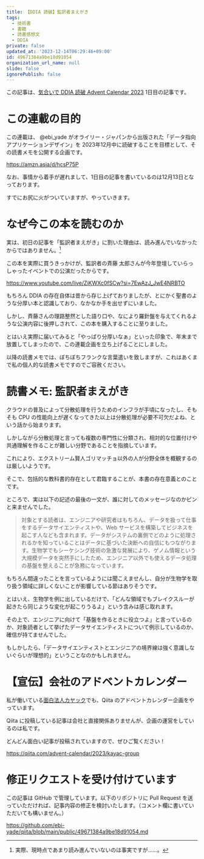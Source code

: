 ```yaml
---
title: 【DDIA 読破】監訳者まえがき
tags:
  - 技術書
  - 書籍
  - 読書感想文
  - DDIA
private: false
updated_at: '2023-12-14T06:29:46+09:00'
id: 49671384a9be18d91054
organization_url_name: null
slide: false
ignorePublish: false
---
```

この記事は、[気合いで DDIA 読破 Advent Calendar 2023](https://qiita.com/advent-calendar/2023/ddia) 1日目の記事です。

# この連載の目的

この連載は、 @ebi_yade がオライリー・ジャパンから出版された「データ指向アプリケーションデザイン」を 2023年12月中に読破することを目標として、その読書メモを公開する企画です。

https://amzn.asia/d/hcsP75P

なお、事情から着手が遅れまして、1日目の記事を書いているのは12月13日となっております。

すでにお尻に火がついていますが、やっていきます。

# なぜ今この本を読むのか

実は、初日の記事を「監訳者まえがき」に割いた理由は、読み進んでいなかったからではありません。[^1]

この本を実際に買うきっかけが、監訳者の斉藤 太郎さんが今年登壇していらっしゃったイベントでの公演だったからです。

https://www.youtube.com/live/ZiKWXc0fSCw?si=7EwAzJ_JwE4NRBTO

もちろん DDIA の存在自体は昔から存じ上げておりましたが、とにかく聖書のような分厚い本と認識しており、なかなか手を出せずにいました。

しかし、斉藤さんの理路整然とした語り口や、なにより羅針盤を与えてくれるような公演内容に後押しされて、この本を購入することに至りました。

とはいえ実際に届いてみると「やっぱり分厚いなぁ」といった印象で、年末まで放置してしまったので、この連載企画を立ち上げることにしました。

以降の読書メモでは、ぼちぼちフランクな言葉遣いを致しますが、これはあくまで私の個人的な読書メモですのでご容赦ください。

# 読書メモ: 監訳者まえがき

クラウドの普及によって分散処理を行うためのインフラが手頃になったし、そもそも CPU の性能向上が遅くなってきた以上は分散処理が必要不可欠だよね、という話から始まります。

しかしながら分散処理と言っても複数の専門性に分類され、相対的な位置付けや共通理解を作ることが難しい分野であることを指摘しています。

これにより、エクストリーム賢人ゴリマッチョ以外の人が分野全体を概観するのは厳しいようです。

そこで、包括的な教科書的存在として君臨することが、本書の存在意義とのことです。

ところで、実は以下の記述の最後の一文が、誰に対してのメッセージなのかピンと来ませんでした。

> 対象とする読者は、エンジニアや研究者はもちろん、データを扱って仕事をするデータサイエンティストや、Web サービスを構築してビジネスを起こす人なども含まれます。データがシステムの裏側でどのように処理されるかを知っていることはデータに基づいた決断への自信にもつながります。生物学でもシーケシング技術の急激な発展により、ゲノム情報という大規模データを突然手にしたため、エンジニア以外でも使えるデータ処理の基盤を整えることが急務になっています。

もちろん間違ったことを言っているようには聞こえませんし、自分が生物学を取り扱う領域に詳しくないことが影響している節はありそうです。

とはいえ、生物学を例に出しているだけで、「どんな領域でもブレイクスルーが起きたら同じような変化が起こりうるよ」という含みは感じ取れます。

その上で、エンジニアに向けて「基盤を作るときに役立つよ」と言っているのか、対象読者として挙げたデータサイエンティストについて例示しているのか、確信が持てませんでした。

もしかしたら、「データサイエンティストとエンジニアの境界線は強く意識しないぐらいが理想的」ということなのかもしれません。

# 【宣伝】会社のアドベントカレンダー

私が働いている[面白法人カヤック](https://www.kayac.com/)でも、Qiita のアドベントカレンダー企画をやっています。

Qiita に投稿している記事は会社と直接関係ありませんが、企画の運営をしているのは私です。

どんどん面白い記事が投稿されていますので、ぜひご覧ください！

https://qiita.com/advent-calendar/2023/kayac-group

# 修正リクエストを受け付けています

この記事は GitHub で管理しています。以下のリポジトリに Pull Request を送っていただければ、記事内容の修正を検討いたします。（コメント欄に書いていただいても構いません。）

https://github.com/ebi-yade/qiita/blob/main/public/49671384a9be18d91054.md

[^1]: 実際、現時点であまり読み進んでいないのは事実ですが......。
